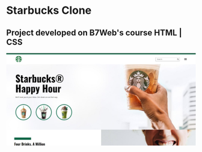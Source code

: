 # Starbucks Clone

## Project developed on B7Web's course HTML | CSS

![alt text](https://github.com/RicardoOliveira1397/Starbucks--Clone/blob/main/Assets/Images/Home.jpeg)
